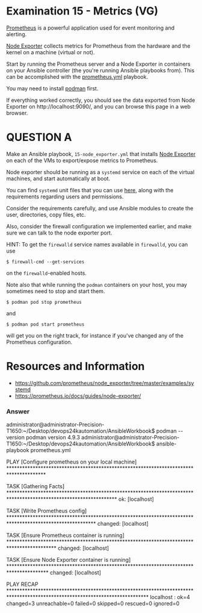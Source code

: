 # Examination 15 - Metrics (VG)

[Prometheus](https://prometheus.io/) is a powerful application used for event monitoring and alerting.

[Node Exporter](https://prometheus.io/docs/guides/node-exporter/) collects metrics for Prometheus from
the hardware and the kernel on a machine (virtual or not).

Start by running the Prometheus server and a Node Exporter in containers on your Ansible controller
(the you're running Ansible playbooks from). This can be accomplished with the [prometheus.yml](prometheus.yml)
playbook.

You may need to install [podman](https://podman.io/docs/installation) first.

If everything worked correctly, you should see the data exported from Node Exporter on http://localhost:9090/,
and you can browse this page in a web browser.

# QUESTION A

Make an Ansible playbook, `15-node_exporter.yml` that installs [Node Exporter](https://prometheus.io/download/#node_exporter)
on each of the VMs to export/expose metrics to Prometheus.

Node exporter should be running as a `systemd` service on each of the virtual machines, and
start automatically at boot.

You can find `systemd` unit files that you can use [here](https://github.com/prometheus/node_exporter/tree/master/examples/systemd), along with the requirements regarding users and permissions.

Consider the requirements carefully, and use Ansible modules to create the user, directories, copy files,
etc.

Also, consider the firewall configuration we implemented earlier, and make sure we can talk to the node
exporter port.

HINT: To get the `firewalld` service names available in `firewalld`, you can use

    $ firewall-cmd --get-services

on the `firewalld`-enabled hosts.

Note also that while running the `podman` containers on your host, you may sometimes need to stop and
start them.

    $ podman pod stop prometheus

and

    $ podman pod start prometheus

will get you on the right track, for instance if you've changed any of the Prometheus configuration.

# Resources and Information

* https://github.com/prometheus/node_exporter/tree/master/examples/systemd
* https://prometheus.io/docs/guides/node-exporter/


### Answer

administrator@administrator-Precision-T1650:~/Desktop/devops24kautomation/AnsibleWorkbook$ podman --version
podman version 4.9.3
administrator@administrator-Precision-T1650:~/Desktop/devops24kautomation/AnsibleWorkbook$ ansible-playbook prometheus.yml 

PLAY [Configure prometheus on your local machine] **************************************************************************************

TASK [Gathering Facts] *****************************************************************************************************************
ok: [localhost]

TASK [Write Prometheus config] *********************************************************************************************************
changed: [localhost]

TASK [Ensure Prometheus container is running] ******************************************************************************************
changed: [localhost]

TASK [Ensure Node Exporter container is running] ***************************************************************************************
changed: [localhost]

PLAY RECAP *****************************************************************************************************************************
localhost                  : ok=4    changed=3    unreachable=0    failed=0    skipped=0    rescued=0    ignored=0   


